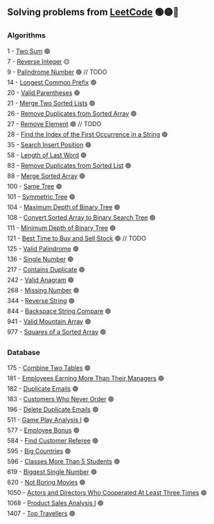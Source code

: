 ## Solving problems from [LeetCode](https://leetcode.com/problemset/) 🟢🟡🔴

### Algorithms

1 - [Two Sum](src/algorithms/easy/TwoSum.java) 🟢<br>
7 - [Reverse Integer](src/algorithms/medium/ReverseInteger.java) 🟡<br>
9 - [Palindrome Number]() 🟢 // TODO <br>
14 - [Longest Common Prefix](src/algorithms/easy/LongestCommonPrefix.java) 🟢<br>
20 - [Valid Parentheses](src/algorithms/easy/ValidParentheses.java) 🟢<br>
21 - [Merge Two Sorted Lists](src/algorithms/easy/MergeTwoSortedLists.java) 🟢<br>
26 - [Remove Duplicates from Sorted Array](src/algorithms/easy/RemoveDuplicatesFromSortedArray.java) 🟢<br>
27 - [Remove Element]() 🟢 // TODO <br>
28 - [Find the Index of the First Occurrence in a String](src/algorithms/easy/FindTheIndexOfTheFirstOccurrenceInString.java) 🟢<br>
35 - [Search Insert Position](src/algorithms/easy/SearchInsertPosition.java) 🟢<br>
58 - [Length of Last Word](src/algorithms/easy/LengthOfLastWord.java) 🟢<br>
83 - [Remove Duplicates from Sorted List](src/algorithms/easy/RemoveDuplicatesFromSortedList.java) 🟢<br>
88 - [Merge Sorted Array](src/algorithms/easy/MergeSortedArray.java) 🟢<br>
100 - [Same Tree](src/algorithms/easy/SameTree.java) 🟢<br>
101 - [Symmetric Tree](src/algorithms/easy/SymmetricTree.java) 🟢<br>
104 - [Maximum Depth of Binary Tree](src/algorithms/easy/MaximumDepthOfBinaryTree.java) 🟢<br>
108 - [Convert Sorted Array to Binary Search Tree]() 🟢<br>
111 - [Minimum Depth of Binary Tree](src/algorithms/easy/MinimumDepthOfBinaryTree.java) 🟢<br>
121 - [Best Time to Buy and Sell Stock](src/algorithms/easy/BestTimeToBuyAndSellStock.kt) 🟢 // TODO <br>
125 - [Valid Palindrome](src/algorithms/easy/ValidPalindrome.java) 🟢<br>
136 - [Single Number](src/algorithms/easy/SingleNumber.java) 🟢<br>
217 - [Contains Duplicate](src/algorithms/easy/ContainsDuplicate.java) 🟢<br>
242 - [Valid Anagram](src/algorithms/easy/ValidAnagram.java) 🟢<br>
268 - [Missing Number](src/algorithms/easy/MissingNumber.kt) 🟢<br>
344 - [Reverse String](src/algorithms/easy/ReverseString.java) 🟢<br>
844 - [Backspace String Compare](src/algorithms/easy/BackspaceStringCompare.java) 🟢<br>
941 - [Valid Mountain Array](src/algorithms/easy/ValidMountainArray.java) 🟢<br>
977 - [Squares of a Sorted Array](src/algorithms/easy/SquaresOfSortedArray.java) 🟢<br>

### Database

175 - [Combine Two Tables](src/database/easy/combine-two-tables.sql) 🟢<br>
181 - [Employees Earning More Than Their Managers](src/database/easy/employees-earning-more-than-their-managers.sql) 🟢<br>
182 - [Duplicate Emails](src/database/easy/duplicate-emails.sql) 🟢<br>
183 - [Customers Who Never Order](src/database/easy/customers-who-never-order.sql) 🟢<br>
196 - [Delete Duplicate Emails](src/database/easy/delete-duplicate-emails.sql) 🟢<br>
511 - [Game Play Analysis I](src/database/easy/game-play-analysis-i.sql) 🟢<br>
577 - [Employee Bonus](src/database/easy/employee-bonus.sql) 🟢<br>
584 - [Find Customer Referee](src/database/easy/find-customer-referee.sql) 🟢<br>
595 - [Big Countries](src/database/easy/big-countries.sql) 🟢<br>
596 - [Classes More Than 5 Students](src/database/easy/classes-more-than-5-students.sql) 🟢<br>
619 - [Biggest Single Number](src/database/easy/biggest-single-number.sql) 🟢<br>
620 - [Not Boring Movies](src/database/easy/not-boring-movies.sql) 🟢<br>
1050 - [Actors and Directors Who Cooperated At Least Three Times](src/database/easy/actors-and-directors-who-cooperated-at-least-three-times.sql) 🟢<br>
1068 - [Product Sales Analysis I](src/database/easy/product-sales-analysis-i.sql) 🟢<br>
1407 - [Top Travellers](src/database/easy/top-travellers.sql) 🟢<br>
